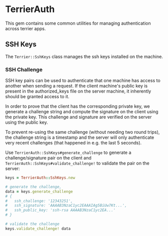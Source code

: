 # TerrierAuth

This gem contains some common utilities for managing authentication across terrier apps.

## SSH Keys

The `Terrier::SshKeys` class manages the ssh keys installed on the machine.


### SSH Challenge

SSH key pairs can be used to authenticate that one machine has access to another when sending a request.
If the client machine's public key is present in the authorized_keys file on the server machine, it inherently should be granted access to it.

In order to prove that the client has the corresponding private key, we generate a challenge string and compute the signature on the client using the private key. 
This challenge and signature are verified on the server using the public key.

To prevent re-using the same challenge (without needing two round trips), the challenge string is a timestamp and the server will only authenticate very recent challenges (that happened in e.g. the last 5 seconds).

Use `TerrierAuth::SshKeys#generate_challenge` to generate a challenge/signature pair on the client and
`TerrierAuth::SshKeys#validate_challenge!` to validate the pair on the server:

```ruby
keys = TerrierAuth::SshKeys.new

# generate the challenge,
data = keys.generate_challenge
# {
#   ssh_challenge: '12343251', 
#   ssh_signature: 'AAAAB3NzaC1yc2EAAAIAg5BiUw7Kt...', 
#   ssh_public_key: 'ssh-rsa AAAAB3NzaC1yc2EA...'
# }

# validate the challenge
keys.validate_challenge! data
```

